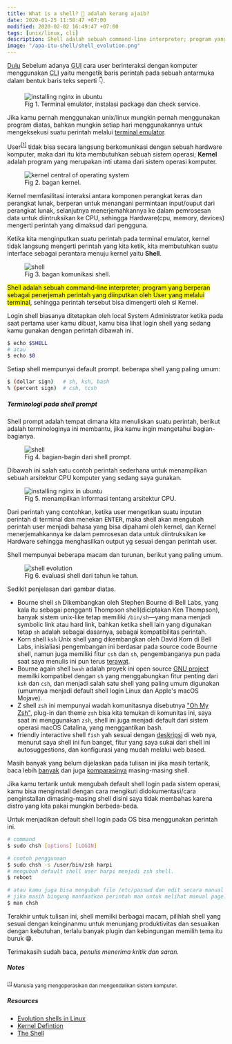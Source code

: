 ```yaml
---
title: What is a shell? 🐚 adalah kerang ajaib?
date: 2020-01-25 11:58:47 +07:00
modified: 2020-02-02 16:49:47 +07:00
tags: [unix/linux, cli]
description: Shell adalah sebuah command-line interpreter; program yang berperan sebagai penerjemah perintah yang diinputkan oleh User yang melalui terminal, sehingga perintah tersebut bisa dimengerti oleh si Kernel.
image: "/apa-itu-shell/shell_evolution.png"
---
```


<a href="http://www.youtube.com/watch?v=tc4ROCJYbm0&t=70" target="_blank" rel="noopener">Dulu</a> Sebelum adanya <abbr title="Graphical User Interface">GUI</abbr> cara user berinteraksi dengan komputer menggunakan <abbr title="Command Line Interface">CLI</abbr> yaitu mengetik baris perintah pada sebuah antarmuka dalam bentuk baris teks seperti 👇.

<figure>
<img src="/apa-itu-shell/terminal_nginx.gif" alt="installing nginx in ubuntu">
<figcaption>Fig 1. Terminal emulator, instalasi package dan check service.</figcaption>
</figure>

Jika kamu pernah menggunakan unix/linux mungkin pernah menggunakan program diatas, bahkan mungkin setiap hari menggunakannya untuk mengeksekusi suatu perintah melalui <a href="http://en.wikipedia.org/wiki/List_of_terminal_emulators" target="_blank" rel="noopener">terminal emulator</a>.

User<sup id="user">[[1]](#user-ref)</sup> tidak bisa secara langsung berkomunikasi dengan sebuah hardware komputer, maka dari itu kita membutuhkan sebuah sistem operasi; **Kernel** adalah program yang merupakan inti utama dari sistem operasi komputer.

<figure>
<img src="/posts/shell/kernel.png" alt="kernel central of operating system">
<figcaption>Fig 2. bagan kernel.</figcaption>
</figure>

Kernel memfasilitasi interaksi antara komponen perangkat keras dan perangkat lunak, berperan untuk menangani permintaan input/ouput dari perangkat lunak, selanjutnya menerjemahkannya ke dalam pemrosesan data untuk diintruksikan ke CPU, sehingga Hardware(cpu, memory, devices) mengerti perintah yang dimaksud dari pengguna.

Ketika kita menginputkan suatu perintah pada terminal emulator, kernel tidak langsung mengerti perintah yang kita ketik, kita membutuhkan suatu interface sebagai perantara menuju kernel yaitu **Shell**.

<figure>
<img src="/apa-itu-shell/shell.png" alt="shell">
<figcaption>Fig 3. bagan komunikasi shell.</figcaption>
</figure>

<mark>Shell adalah sebuah command-line interpreter; program yang berperan sebagai penerjemah perintah yang diinputkan oleh User yang melalui terminal</mark>, sehingga perintah tersebut bisa dimengerti oleh si Kernel.

Login shell biasanya ditetapkan oleh local System Administrator ketika pada saat pertama user kamu dibuat, kamu bisa lihat login shell yang sedang kamu gunakan dengan perintah dibawah ini.

```bash
$ echo $SHELL
# atau
$ echo $0
```

Setiap shell mempunyai default prompt. beberapa shell yang paling umum:

```bash
$ (dollar sign)   # sh, ksh, bash
% (percent sign)  # csh, tcsh
```

##### Terminologi pada shell prompt

Shell prompt adalah tempat dimana kita menuliskan suatu perintah, berikut adalah terminologinya ini membantu, jika kamu ingin mengetahui bagian-bagianya.

<figure>
<img src="/apa-itu-shell/term_shell_prompt.png" alt="shell">
<figcaption>Fig 4. bagian-bagin dari shell prompt.</figcaption>
</figure>

Dibawah ini salah satu contoh perintah sederhana untuk menampilkan sebuah arsitektur CPU komputer yang sedang saya gunakan.

<figure>
<img src="/apa-itu-shell/terminal_lscpu.gif" alt="installing nginx in ubuntu">
<figcaption>Fig 5. menampilkan informasi tentang arsitektur CPU.</figcaption>
</figure>

Dari perintah yang contohkan, ketika user mengetikan suatu inputan perintah di terminal dan menekan <kbd>ENTER</kbd>, maka shell akan mengubah perintah user menjadi bahasa yang bisa dipahami oleh kernel, dan Kernel menerjemahkannya ke dalam pemrosesan data untuk diintruksikan ke Hardware sehingga menghasilkan output yg sesuai dengan perintah user.

Shell mempunyai beberapa macam dan turunan, berikut yang paling umum.

<figure>
<img src="/apa-itu-shell/shell_evolution.png" alt="shell evolution">
<figcaption>Fig 6. evaluasi shell dari tahun ke tahun.</figcaption>
</figure>

Sedikit penjelasan dari gambar diatas.

- Bourne shell `sh`
  Dikembangkan oleh Stephen Bourne di Bell Labs, yang kala itu sebagai pengganti Thompson shell(diciptakan Ken Thompson), banyak sistem unix-like tetap memiliki `/bin/sh`—yang mana menjadi symbolic link atau hard link, bahkan ketika shell lain yang digunakan tetap `sh` adalah sebagai dasarnya, sebagai kompatibilitas perintah.
- Korn shell `ksh` Unix shell yang dikembangkan oleh David Korn di Bell Labs,
  inisialiasi pengembangan ini berdasar pada source code Bourne shell, namun juga memiliki fitur `csh` dan `sh`, pengembanganya pun pada saat saya menulis ini pun terus <a href="http://github.com/att/ast" target="_blank" rel="noopener">terawat</a>.
- Bourne again shell `bash`
  adalah proyek ini open source <a href="http://gnu.org/software/bash/" target="_blank" rel="noopener">GNU project</a> memilki kompatibel dengan `sh` yang menggabungkan fitur penting dari `ksh` dan `csh`, dan menjadi salah satu shell yang paling umum digunakan (umumnya menjadi default shell login Linux dan Apple's macOS Mojave).
- Z shell `zsh` ini mempunyai wadah komunitasnya disebutnya <a href="http://ohmyz.sh/"  target="_blank" rel="noopener">"Oh My Zsh"</a>, plug-in dan theme `zsh` bisa kita temukan di komunitas ini, saya saat ini menggunakan `zsh`, shell ini juga menjadi default dari sistem operasi macOS Catalina, yang menggantikan bash.
- friendly interactive shell `fish`
  yah sesuai dengan <a href="http://fishshell.com/" target="_blank" rel="noopener">deskripsi</a> di web nya, menurut saya shell ini fun banget, fitur yang saya sukai dari shell ini autosuggestions, dan konfigurasi yang mudah melalui web based.

Masih banyak yang belum dijelaskan pada tulisan ini jika masih tertarik, baca lebih <a href="http://en.wikipedia.org/wiki/List_of_command-line_interpreters#Operating_system_shells" target="_blank" rel="noopener">banyak</a> dan juga <a href="http://en.wikipedia.org/wiki/Comparison_of_command_shells" target="_blank" rel="noopener">komparasinya</a> masing-masing shell.

Jika kamu tertarik untuk mengubah default shell login pada sistem operasi, kamu bisa menginstall dengan cara mengikuti didokumentasi/cara penginstallan dimasing-masing shell disini saya tidak membahas karena distro yang kita pakai mungkin berbeda-beda.

Untuk menjadikan default shell login pada OS bisa menggunakan perintah ini.

```bash
# command
$ sudo chsh [options] [LOGIN]

# contoh penggunaan
$ sudo chsh -s /user/bin/zsh harpi
# mengubah default shell user harpi menjadi zsh shell.
$ reboot

# atau kamu juga bisa mengubah file /etc/passwd dan edit secara manual user shellnya.
# jika masih bingung manfaatkan perintah man untuk melihat manual page.
$ man chsh
```

Terakhir untuk tulisan ini, shell memilki berbagai macam, pilihlah shell yang sesuai dengan keinginanmu untuk menunjang produktivitas dan sesuaikan dengan kebutuhan, terlalu banyak plugin dan kebingungan memilih tema itu buruk 😁.

Terimakasih sudah baca, _penulis menerima kritik dan saran._

##### Notes

<small id="user-ref"><sup>[[1]](#user)</sup> Manusia yang mengoperasikan dan mengendalikan sistem komputer.</small>

##### Resources

- [Evolution shells in Linux](http://developer.ibm.com/tutorials/l-linux-shells/)
- [Kernel Defintion](http://www.linfo.org/kernel.html)
- [The Shell](http://www.cis.rit.edu/class/simg211/unixintro/Shell.html)
